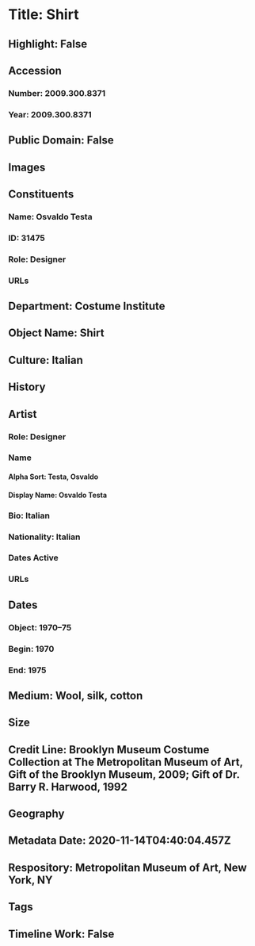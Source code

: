# Title: Shirt
## Highlight: False
## Accession
### Number: 2009.300.8371
### Year: 2009.300.8371
## Public Domain: False
## Images
## Constituents
### Name: Osvaldo Testa
### ID: 31475
### Role: Designer
### URLs
## Department: Costume Institute
## Object Name: Shirt
## Culture: Italian
## History
## Artist
### Role: Designer
### Name
#### Alpha Sort: Testa, Osvaldo
#### Display Name: Osvaldo Testa
### Bio: Italian
### Nationality: Italian
### Dates Active
### URLs
## Dates
### Object: 1970–75
### Begin: 1970
### End: 1975
## Medium: Wool, silk, cotton
## Size
## Credit Line: Brooklyn Museum Costume Collection at The Metropolitan Museum of Art, Gift of the Brooklyn Museum, 2009; Gift of Dr. Barry R. Harwood, 1992
## Geography
## Metadata Date: 2020-11-14T04:40:04.457Z
## Respository: Metropolitan Museum of Art, New York, NY
## Tags
## Timeline Work: False